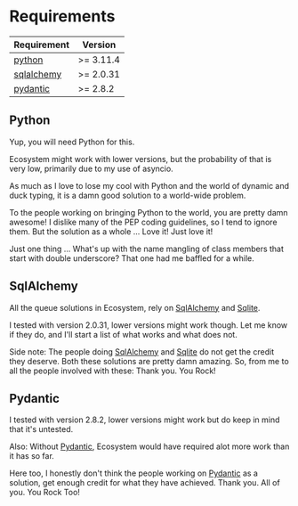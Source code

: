 # Requirements
| Requirement                                    | Version    |
|------------------------------------------------|------------|
| [python](https://www.python.org/)              | \>= 3.11.4 |
| [sqlalchemy](https://sqlalchemy.org)           | \>= 2.0.31 |
| [pydantic](https://docs.pydantic.dev/latest/)  | \>= 2.8.2  |


## Python
Yup, you will need Python for this.

Ecosystem might work with lower versions, but the probability of that is very
low, primarily due to my use of asyncio.

As much as I love to lose my cool with Python and the world of dynamic and duck
typing, it is a damn good solution to a world-wide problem.

To the people working on bringing Python to the world, you are pretty damn
awesome! I dislike many of the PEP coding guidelines, so I tend to ignore them.
But the solution as a whole ... Love it! Just love it!

Just one thing ... What's up with the name mangling of class members that start
with double underscore? That one had me baffled for a while.

## SqlAlchemy
All the queue solutions in Ecosystem, rely on [SqlAlchemy](https://sqlalchemy.org)
and [Sqlite](https://sqlite.org).

I tested with version 2.0.31, lower versions might work though. Let me know if
they do, and I'll start a list of what works and what does not.

Side note: The people doing [SqlAlchemy](https://sqlalchemy.org) and
[Sqlite](https://sqlite.org) do not get the credit they deserve. Both these
solutions are pretty damn amazing. So, from me to all the people involved with
these: Thank you. You Rock!

## Pydantic
I tested with version 2.8.2, lower versions might work but do keep in mind that
it's untested.

Also: Without [Pydantic](https://docs.pydantic.dev/latest/), Ecosystem would
have required alot more work than it has so far.

Here too, I honestly don't think the people working on
[Pydantic](https://docs.pydantic.dev/latest/) as a solution, get enough credit
for what they have achieved. Thank you. All of you. You Rock Too!
